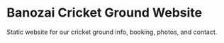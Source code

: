 # Banozai Cricket Ground Website
Static website for our cricket ground info, booking, photos, and contact.
      
